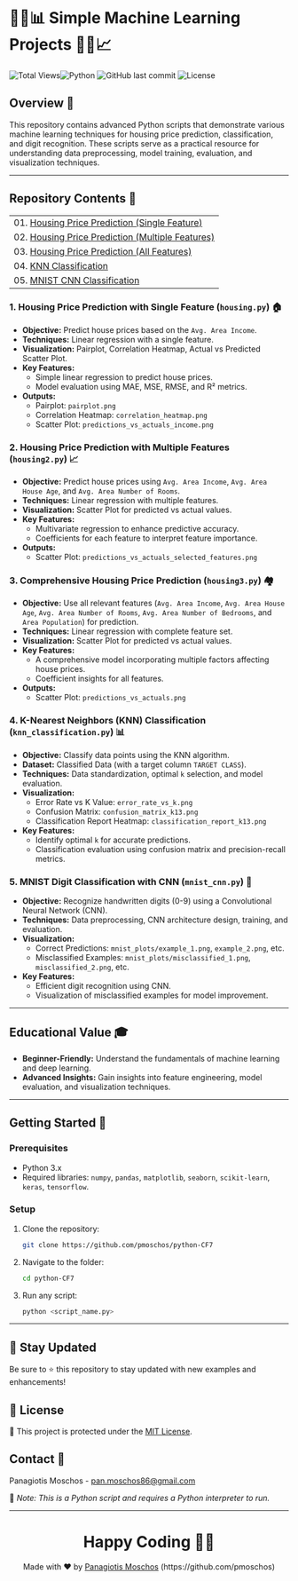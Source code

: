 # 👩‍💻📊 Simple Machine Learning Projects 🧑‍💻📈

![Total Views](https://views.whatilearened.today/views/github/pmoschos/python-CF7.svg)![Python](https://img.shields.io/badge/language-Python-blue.svg) ![GitHub last commit](https://img.shields.io/github/last-commit/pmoschos/python-CF7) ![License](https://img.shields.io/badge/license-MIT-green.svg)

## Overview 🌟

This repository contains advanced Python scripts that demonstrate various machine learning techniques for housing price prediction, classification, and digit recognition. These scripts serve as a practical resource for understanding data preprocessing, model training, evaluation, and visualization techniques.

---

## Repository Contents 📂

<table>
  <tr>
    <td>01. <a href="https://github.com/pmoschos/python-CF7/tree/main/chapter09/01.%20Simple%20Linear%20Regression" title="Linear regression with single feature for housing price prediction.">Housing Price Prediction (Single Feature)</a></td>
  </tr>
  <tr>
    <td>02. <a href="https://github.com/pmoschos/python-CF7/tree/main/chapter09/02.%20Multi%20Linear%20Regression" title="Linear regression with multiple features for housing price prediction.">Housing Price Prediction (Multiple Features)</a></td>
  </tr>
  <tr>
    <td>03. <a href="https://github.com/pmoschos/python-CF7/tree/main/chapter09/03.%20Multi%20Linear%20Regression%20extended" title="Linear regression with all features for housing price prediction.">Housing Price Prediction (All Features)</a></td>
  </tr>
  <tr>
    <td>04. <a href="https://github.com/pmoschos/python-CF7/tree/main/chapter09/04.%20Classification%20ClassifiedData" title="K-Nearest Neighbors classification with error rate analysis.">KNN Classification</a></td>
  </tr>
  <tr>
    <td>05. <a href="https://github.com/pmoschos/python-CF7/tree/main/chapter09/05.%20MNIST%20Dataset" title="Convolutional Neural Network for MNIST digit classification.">MNIST CNN Classification</a></td>
  </tr>
</table>


### 1. Housing Price Prediction with Single Feature (`housing.py`) 🏠
- **Objective:** Predict house prices based on the `Avg. Area Income`.
- **Techniques:** Linear regression with a single feature.
- **Visualization:** Pairplot, Correlation Heatmap, Actual vs Predicted Scatter Plot.
- **Key Features:**
  - Simple linear regression to predict house prices.
  - Model evaluation using MAE, MSE, RMSE, and R² metrics.
- **Outputs:**
  - Pairplot: `pairplot.png`
  - Correlation Heatmap: `correlation_heatmap.png`
  - Scatter Plot: `predictions_vs_actuals_income.png`

### 2. Housing Price Prediction with Multiple Features (`housing2.py`) 📈
- **Objective:** Predict house prices using `Avg. Area Income`, `Avg. Area House Age`, and `Avg. Area Number of Rooms`.
- **Techniques:** Linear regression with multiple features.
- **Visualization:** Scatter Plot for predicted vs actual values.
- **Key Features:**
  - Multivariate regression to enhance predictive accuracy.
  - Coefficients for each feature to interpret feature importance.
- **Outputs:**
  - Scatter Plot: `predictions_vs_actuals_selected_features.png`

### 3. Comprehensive Housing Price Prediction (`housing3.py`) 🏘️
- **Objective:** Use all relevant features (`Avg. Area Income`, `Avg. Area House Age`, `Avg. Area Number of Rooms`, `Avg. Area Number of Bedrooms`, and `Area Population`) for prediction.
- **Techniques:** Linear regression with complete feature set.
- **Visualization:** Scatter Plot for predicted vs actual values.
- **Key Features:**
  - A comprehensive model incorporating multiple factors affecting house prices.
  - Coefficient insights for all features.
- **Outputs:**
  - Scatter Plot: `predictions_vs_actuals.png`

### 4. K-Nearest Neighbors (KNN) Classification (`knn_classification.py`) 📊
- **Objective:** Classify data points using the KNN algorithm.
- **Dataset:** Classified Data (with a target column `TARGET CLASS`).
- **Techniques:** Data standardization, optimal `k` selection, and model evaluation.
- **Visualization:**
  - Error Rate vs K Value: `error_rate_vs_k.png`
  - Confusion Matrix: `confusion_matrix_k13.png`
  - Classification Report Heatmap: `classification_report_k13.png`
- **Key Features:**
  - Identify optimal `k` for accurate predictions.
  - Classification evaluation using confusion matrix and precision-recall metrics.

### 5. MNIST Digit Classification with CNN (`mnist_cnn.py`) 🔢
- **Objective:** Recognize handwritten digits (0-9) using a Convolutional Neural Network (CNN).
- **Techniques:** Data preprocessing, CNN architecture design, training, and evaluation.
- **Visualization:**
  - Correct Predictions: `mnist_plots/example_1.png`, `example_2.png`, etc.
  - Misclassified Examples: `mnist_plots/misclassified_1.png`, `misclassified_2.png`, etc.
- **Key Features:**
  - Efficient digit recognition using CNN.
  - Visualization of misclassified examples for model improvement.

---

## Educational Value 🎓
- **Beginner-Friendly:** Understand the fundamentals of machine learning and deep learning.
- **Advanced Insights:** Gain insights into feature engineering, model evaluation, and visualization techniques.

---

## Getting Started 🚀

### Prerequisites
- Python 3.x
- Required libraries: `numpy`, `pandas`, `matplotlib`, `seaborn`, `scikit-learn`, `keras`, `tensorflow`.

### Setup
1. Clone the repository:
   ```bash
   git clone https://github.com/pmoschos/python-CF7
   ```
2. Navigate to the folder:
   ```bash
   cd python-CF7
   ```
3. Run any script:
   ```bash
   python <script_name.py>
   ```

---

## 📢 Stay Updated

Be sure to ⭐ this repository to stay updated with new examples and enhancements!

## 📄 License
🔐 This project is protected under the [MIT License](https://mit-license.org/).


## Contact 📧
Panagiotis Moschos - pan.moschos86@gmail.com

🔗 *Note: This is a Python script and requires a Python interpreter to run.*

---
<h1 align=center>Happy Coding 👨‍💻 </h1>

<p align="center">
  Made with ❤️ by 
  <a href="https://www.linkedin.com/in/panagiotis-moschos" target="_blank">
  Panagiotis Moschos</a> (https://github.com/pmoschos)
</p>